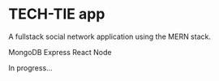 # TECH-TIE app
A fullstack social network application using the MERN stack.

MongoDB
Express
React
Node

In progress...
